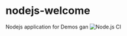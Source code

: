 # nodejs-welcome
Nodejs application for Demos gan
![Node.js CI](https://github.com/debianmaster/nodejs-welcome/workflows/Node.js%20CI/badge.svg)
